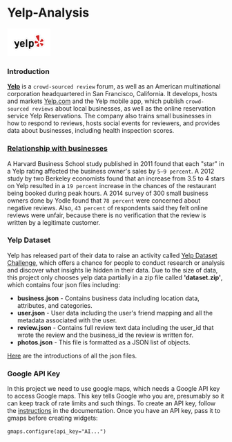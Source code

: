 # Yelp-Analysis

<img src="Yelp_RGB_fullcolor_outline.png" width="100">

### Introduction
[**Yelp**](https://en.wikipedia.org/wiki/Yelp) is a `crowd-sourced review` forum, as well as an American multinational corporation headquartered in San Francisco, 
California. It develops, hosts and markets [Yelp.com](https://www.yelp.com) and the Yelp mobile app, which publish 
`crowd-sourced reviews` about local businesses, as well as the online reservation service Yelp Reservations. 
The company also trains small businesses in how to respond to reviews, hosts social events for reviewers, and 
provides data about businesses, including health inspection scores.

### [Relationship with businesses](https://en.wikipedia.org/wiki/Yelp#Relationship_with_businesses)
A Harvard Business School study published in 2011 found that each "star" in a Yelp rating affected the business owner's 
sales by `5–9 percent`. A 2012 study by two Berkeley economists found that an increase from 3.5 to 4 stars on Yelp 
resulted in a `19 percent` increase in the chances of the restaurant being booked during peak hours. A 2014 survey of 
300 small business owners done by Yodle found that `78 percent` were concerned about negative reviews. Also, `43 percent` 
of respondents said they felt online reviews were unfair, because there is no verification that the review is written 
by a legitimate customer.

### Yelp Dataset
Yelp has released part of their data to raise an activity called 
[Yelp Dataset Challenge](https://www.yelp.com/dataset/challenge), which offers a chance for people to conduct research 
or analysis and discover what insights lie hidden in their data. Due to the size of data, this project only chooses 
yelp data partially in a zip file called **'dataset.zip'**, which contains four json files including:

- **business.json** - Contains business data including location data, attributes, and categories.
- **user.json** - User data including the user's friend mapping and all the metadata associated with the user.
- **review.json** - Contains full review text data including the user_id that wrote the review and the business_id the review 
is written for.
- **photos.json** - This file is formatted as a JSON list of objects.

[Here]( https://www.yelp.com/dataset/documentation/json) are the introductions of all the json files.

### Google API Key
In this project we need to use google maps, which needs a Google API key to access Google maps. This key tells Google who you are, presumably so it can keep track of rate limits and such things. To create an API key, follow the [instructions](http://jupyter-gmaps.readthedocs.io/en/latest/authentication.html) in the documentation. Once you have an API key, pass it to gmaps before creating widgets:
```
gmaps.configure(api_key="AI...")
```
